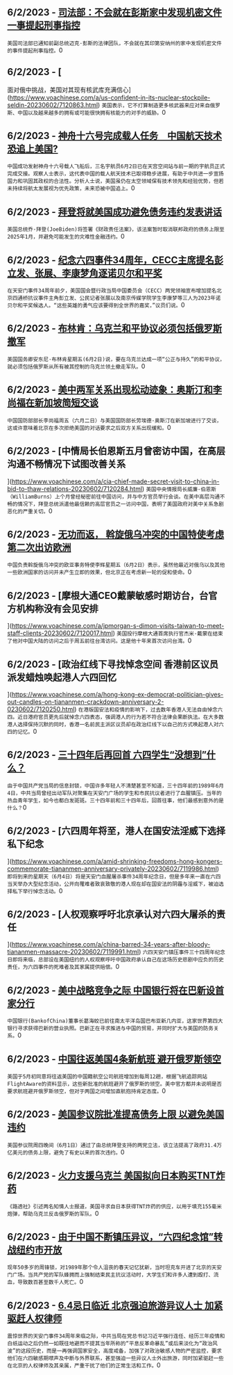 
  ## 6/2/2023 - [司法部：不会就在彭斯家中发现机密文件一事提起刑事指控](https://www.voachinese.com/a/justice-dept-won-t-charge-pence-over-handling-of-classified-documents-20230602/7120987.html)
 ```美国司法部已通知前副总统迈克·彭斯的法律团队，不会就在其印第安纳州的家中发现机密文件的事件提起刑事指控。```0
  ## 6/2/2023 - [
面对俄中挑战，美国对其现有核武库充满信心](https://www.voachinese.com/a/us-confident-in-its-nuclear-stockpile-seldin-20230602/7120863.html)
 ```美国表示，它不打算制造更多核武器来应对来自俄罗斯、中国以及越来越多的拥有或可能很快拥有核能力的对手的威胁。```0
  ## 6/2/2023 - [神舟十六号完成载人任务　中国航天技术恐追上美国?](https://www.voachinese.com/a/china-launches-shenzhou-16-mission/7120934.html)
 ```中国成功发射神舟十六号载人飞船后，三名宇航员6月2日已在天宫空间站与前一期的宇航员正式完成交接。观察人士表示，这代表中国的载人航天技术已取得稳步进展，有助于中共进一步宣扬国力和巩固其政权的合法性。分析人士说，美国虽仍在太空领域保有技术领先和经验优势，但若未持续将航太发展视为优先政策，未来恐被中国追上。```0
  ## 6/2/2023 - [拜登将就美国成功避免债务违约发表讲话](https://www.voachinese.com/a/biden-to-deliver-remarks-on-us-avoiding-default-20230602/7120899.html)
 ```美国总统乔·拜登(JoeBiden)将签署《财政责任法案》，该法案暂时取消联邦政府的债务上限至2025年1月，并避免可能发生的灾难性金融违约。```0
  ## 6/2/2023 - [纪念六四事件34周年，CECC主席提名彭立发、张展、李康梦角逐诺贝尔和平奖](https://www.voachinese.com/a/us-cecc-china-tiananmen-34th-anniversary-20230602/7120834.html)
 ```在天安门事件34周年前夕，美国国会暨行政当局中国委员会（CECC）两党领袖宣布增加提名北京四通桥抗议事件主角彭立发、公民记者张展以及南京传媒学院学生李康梦等三人为2023年诺贝尔和平奖候选人。“这些英雄的勇气应该要得到全世界的嘉奖，”议员们说。```0
  ## 6/2/2023 - [布林肯：乌克兰和平协议必须包括俄罗斯撤军](https://www.voachinese.com/a/blinken-says-peace-deal-in-ukraine-must-include-russia-s-withdrawal-20230602/7120812.html)
 ```美国国务卿安东尼·布林肯星期五(6月2日)说，要在乌克兰达成一项“公正与持久”的和平协议，就必须包括俄罗斯从所有被其控制的乌克兰领土撤走军队。```0
  ## 6/2/2023 - [美中两军关系出现松动迹象：奥斯汀和李尚福在新加坡简短交谈](https://www.voachinese.com/a/us-chinese-defense-officials-talk-at-key-summit-20230602/7120243.html)
 ```中国国防部部长李尚福周五（六月二日）与美国国防部长劳埃德·奥斯汀在新加坡进行了交谈，这或许意味着北京在多次拒绝美国的对话要求之后双方关系出现缓和。```0
  ## 6/2/2023 - [中情局长伯恩斯五月曾密访中国，在高层沟通不畅情况下试图改善关系

 ](https://www.voachinese.com/a/cia-chief-made-secret-visit-to-china-in-bid-to-thaw-relations-20230602/7120284.html)
 ```美国中央情报局长威廉·伯恩斯（WilliamBurns）上个月曾经秘密前往中国访问，并与中方官员举行会谈。在美中高层沟通不畅的情况下，拜登总统派遣他最信赖的高层官员之一访问中国，表明了美国政府对美中关系急剧恶化的严重关切。```0
  ## 6/2/2023 - [无功而返， 斡旋俄乌冲突的中国特使考虑第二次出访欧洲](https://www.voachinese.com/a/china-weighs-next-ukraine-peace-mission-after-first-yields-little-progress-20230602/7120028.html)
 ```中国负责斡旋俄乌冲突的欧亚事务特使李辉星期五（6月2日）表示，虽然他最近对俄乌以及其他一些欧洲国家的访问并未产生立即的效果，但北京正在考虑新一轮的促和使命。```0
  ## 6/2/2023 - [摩根大通CEO戴蒙敏感时期访台，台官方机构称没有会见安排



](https://www.voachinese.com/a/jpmorgan-s-dimon-visits-taiwan-to-meet-staff-clients-20230602/7120017.html)
 ```美国投行摩根大通首席执行官杰米·戴蒙在结束了他对中国大陆的访问之后于周五前往台湾访问。这是他十年来首次访问台湾。```0
  ## 6/2/2023 - [政治红线下寻找悼念空间 香港前区议员派发蜡烛唤起港人六四回忆

](https://www.voachinese.com/a/hong-kong-ex-democrat-politician-gives-out-candles-on-tiananmen-crackdown-anniversary-2-0230602/7120250.html)
 ```在港版国安法和疫情的影响下，过去数年香港人无法自由悼念六四。近日港府官员更先后就悼念六四表态，强调港人的行为若不符合法律会果断执法。在大多数港人选择保持沉默的同时，香港一名前民主派区议员却在政治红线下以自己的方式唤起港人对六四的记忆。```0
  ## 6/2/2023 - [三十四年后再回首 六四学生“没想到”什么？](https://www.voachinese.com/a/tiananmen-massacre-student-leaders-recalling-what-surprised-them-20230602/7120197.html)
 ```由于中国共产党当局的信息封锁，中国许多年轻人不清楚甚至不知道，三十四年前的1989年6月4日，中共当局曾经出动军队对聚集在天安门广场的学生和市民抗议者进行了血腥镇压。当年的热血青年学生，如今也都白发斑斑。三十四年前和三十四年后，回首往事，他们最感到意外的是什么？```0
  ## 6/2/2023 - [六四周年将至，港人在国安法淫威下选择私下纪念

](https://www.voachinese.com/a/amid-shrinking-freedoms-hong-kongers-commemorate-tiananmen-anniversary-privately-20230602/7119986.html)
 ```即将到来的星期天（6月4日）将是天安门血腥屠杀事件34周年纪念日，但是多年来一直在六四当天举办大型纪念活动，公开向罹难者致哀致敬的港人现在却在国安法的阴霾与淫威下，被迫选择私下举行悼念活动。```0
  ## 6/2/2023 - [人权观察呼吁北京承认对六四大屠杀的责任

](https://www.voachinese.com/a/china-barred-34-years-after-bloody-tiananmen-massacre-20230602/7119991.html)
 ```六四天安门镇压事件三十四周年纪念日即将来临，总部设在美国纽约的人权观察呼吁中国政府承认自己在这场历史悲剧中应负的历史责任，为六四事件的死难者及其家属提供赔偿。```0
  ## 6/2/2023 - [美中战略竞争之际 中国银行将在巴新设首家分行](https://www.voachinese.com/a/bank-of-china-chairman-visits-papua-new-guinea-amid-sino-us-strategic-rivalry-20230602/7119963.html)
 ```中国银行(BankofChina)董事长葛海蛟已前往南太平洋岛国巴布亚新几内亚，这家世界第四大银行寻求获得巴新的营业执照。巴新正在寻求推进与中国的贸易，并同时扩大与美国的防务关系。```0
  ## 6/2/2023 - [中国往返美国4条新航班 避开俄罗斯领空](https://www.voachinese.com/a/us-china-flights-russia-20230602/7119928.html)
 ```美国于5月初同意将往返美国的中国籍航空公司航班增加到每周12趟，根据飞航追踪网站FlightAware的资料显示，这些新批准的航班避开了俄罗斯的领空。美中官方都并未说明是否要求航班避开俄罗斯领空，但对于两国之间增加直航抱持肯定态度。```0
  ## 6/2/2023 - [美国参议院批准提高债务上限 以避免美国违约](https://www.voachinese.com/a/congress-approves-debt-limit-suspension-averting-default-20230602/7119922.html)
 ```美国参议院周四晚间（6月1日）通过了由总统拜登支持的两党立法，该立法提高了政府31.4万亿美元的债务上限，避免了有史以来的首次违约。```0
  ## 6/2/2023 - [火力支援乌克兰 美国拟向日本购买TNT炸药](https://www.voachinese.com/a/us-seeking-tnt-from-japan-20230602/7119884.html)
 ```《路透社》引述两名知情人士报道，美国寻求自日本获得TNT炸药的供应，以用于填充155毫米炮弹，帮助乌克兰反击俄罗斯的军队。```0
  ## 6/2/2023 - [由于中国不断镇压异议，“六四纪念馆”转战纽约市开放](https://www.voachinese.com/a/as-china-cracks-down-on-dissent-new-york-city-gives-refuge-to-exhibit-remembering-tiananmen-square-20230602/7119847.html)
 ```现年50多岁的周锋锁，对1989年那个令人沮丧的春天记忆犹新，当时坦克车开进了北京的天安门广场。当共产党的军队蜂拥而上强制结束民主抗议活动时，大学生们和许多人遭到殴打、流血，导致数百甚至数千人死亡。```0
  ## 6/2/2023 - [6.4忌日临近 北京强迫旅游异议人士 加紧驱赶人权律师](https://www.voachinese.com/a/beijing-escalates-security-measures-by-driving-away-dissidents-and-rights-lawyers-prior-to-34th-anniversary-of-tiananmen-massacre-20230602/7119401.html)
 ```震惊世界的天安门事件34周年来临之际，中共当局在党总书记习近平强行连任、经历三年疫情和白纸运动之后仍然一如既往地避而不提其当年所称的“平息反革命暴乱”或后来淡化为“政治风波”的这段历史，而是一再强调国家安全，高度戒备，加强了对政治敏感人物的严密监控，要求他们在六四敏感期噤声及中断与外界联系，甚至强迫一些异议人士外出旅游，同时加紧驱赶一些在北京的人权律师及其亲属，严重干扰了他们的正常生活和工作。```0